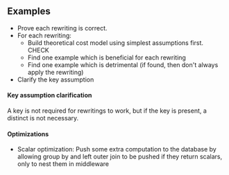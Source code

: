## Examples

 - Prove each rewriting is correct.
 - For each rewriting:
   - Build theoretical cost model using simplest assumptions first. CHECK
   - Find one example which is beneficial for each rewriting
   - Find one example which is detrimental (if found, then don't always apply the rewriting)
 - Clarify the key assumption

#### 

#### Key assumption clarification

A key is not required for rewritings to work, but if the key is present, a distinct is not necessary.

#### Optimizations

 - Scalar optimization: Push some extra computation to the database by allowing group by and left outer join to be pushed if they return scalars, only to nest them in middleware


```

```